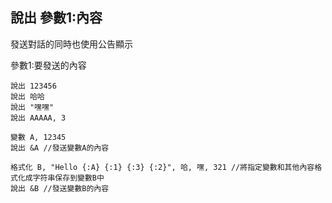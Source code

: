 ## 說出 參數1:內容
發送對話的同時也使用公告顯示

參數1:要發送的內容

```
說出 123456
說出 哈哈
說出 "嘿嘿"
說出 AAAAA, 3

變數 A, 12345
說出 &A //發送變數A的內容

格式化 B, "Hello {:A} {:1} {:3} {:2}", 哈, 嘿, 321 //將指定變數和其他內容格式化成字符串保存到變數B中
說出 &B //發送變數B的內容


```